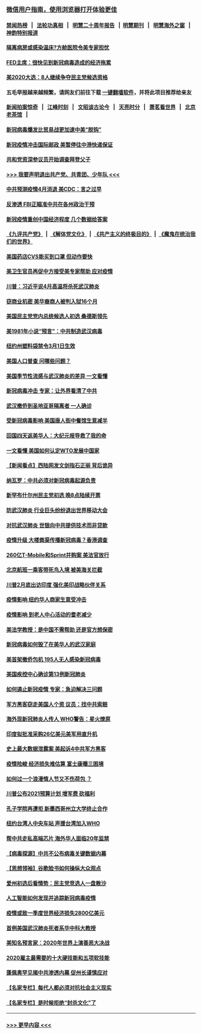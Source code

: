 ### [微信用户指南，使用浏览器打开体验更佳](https://github.com/gfw-breaker/banned-news1/blob/master/indexes/wechat-guide.md?t=0)
#### [禁闻热榜](热点新闻.md?t=0)  &nbsp;&nbsp;|&nbsp;&nbsp; [法轮功真相](https://github.com/gfw-breaker/truth/blob/master/README.md?t=0) &nbsp;&nbsp;|&nbsp;&nbsp; [明慧二十周年报告](https://github.com/gfw-breaker/mh-reports/blob/master/README.md?t=0) &nbsp;&nbsp;|&nbsp;&nbsp;[明慧期刊](https://github.com/gfw-breaker/mh-qikan) &nbsp;&nbsp;|&nbsp;&nbsp; [明慧海外之窗](https://github.com/gfw-breaker/mh-news/blob/master/README.md?t=0) &nbsp;&nbsp;|&nbsp;&nbsp; [神韵特别报道](https://github.com/gfw-breaker/mh-news/blob/master/shenyun.md?t=0)
#### [隔离病房或感染温床?方舱医院令美专家担忧](../pages/nsc412/n11864575.md?t=02130811) 
#### [FED主席：很快见到新冠病毒造成的经济拖累](../pages/nsc412/n11864507.md?t=02130811) 
#### [美2020大选：8人继续争夺民主党候选资格](../pages/nsc412/n11864327.md?t=02130811) 
#### 五毛举报越来越频繁，请网友们前往下载 [一键翻墙软件](https://github.com/gfw-breaker/ssr-accounts)，并将此项目推荐给亲友
#### [新闻拍案惊奇](https://github.com/gfw-breaker/banned-news1/blob/master/pages/link4.md) &nbsp;&nbsp;|&nbsp;&nbsp; [江峰时刻](https://github.com/gfw-breaker/banned-news1/blob/master/pages/link4.md) &nbsp;&nbsp;|&nbsp;&nbsp; [文昭谈古论今](https://github.com/gfw-breaker/banned-news1/blob/master/pages/link4.md) &nbsp;&nbsp;|&nbsp;&nbsp; [天亮时分](https://github.com/gfw-breaker/banned-news1/blob/master/pages/link4.md) &nbsp;&nbsp;|&nbsp;&nbsp; [萧茗看世界](https://github.com/gfw-breaker/banned-news1/blob/master/pages/link4.md) &nbsp;&nbsp;|&nbsp;&nbsp; [北京老茶馆](https://github.com/gfw-breaker/banned-news1/blob/master/pages/link4.md) &nbsp;&nbsp;|&nbsp;&nbsp; 
#### [新冠病毒爆发比贸易战更加速中美“脱钩”](../pages/nsc412/n11864470.md?t=02130811) 
#### [新冠疫情冲击国际邮政 美暂停往中港快递保证](../pages/nsc412/n11864207.md?t=02130811) 
#### [共和党资深参议员开始调查拜登父子](../pages/nsc412/n11863984.md?t=02130811) 
#### [>>> 我要声明退出共产党、共青团、少年队 <<<](https://github.com/begood0513/goodnews/blob/master/quit/letter.md) 
#### [中共预测疫情4月消退 美CDC：言之过早](../pages/nsc412/n11864310.md?t=02130811) 
#### [反渗透 FBI正瞄准中共在各州政治干预](../pages/nsc412/n11864300.md?t=02130811) 
#### [新冠疫情重创中国经济程度 几个数据给答案](../pages/nsc412/n11864203.md?t=02130811) 
#### [《九评共产党》](https://github.com/begood0513/9ping.md/blob/master/README.md) &nbsp;|&nbsp; [《解体党文化》](../../../../jtdwh.md/blob/master/README.md)  &nbsp;|&nbsp; [《共产主义的终极目的》](../../../../gczydzjmd.md/blob/master/README.md) &nbsp;|&nbsp; [《魔鬼在统治我们的世界》](../../../../mgztzwmdsj.md/blob/master/README.md) 
#### [美国药店CVS能买到口罩 但动作要快](../pages/nsc412/n11862438.md?t=02130811) 
#### [美卫生官员再促中方接受美专家帮助 应对疫情](../pages/nsc412/n11864043.md?t=02130811) 
#### [川普：习近平说4月高温将杀死武汉肺炎](../pages/nsc412/n11860814.md?t=02130811) 
#### [窃商业机密 美华裔商人被判入狱16个月](../pages/nsc412/n11863911.md?t=02130811) 
#### [美国民主党党内总统候选人初选 桑德斯领先](../pages/nsc412/n11863475.md?t=02130811) 
#### [美1981年小说“预言”：中共制造武汉病毒](../pages/nsc412/n11863306.md?t=02130811) 
#### [纽约州塑料袋禁令3月1日生效](../pages/nsc412/n11862832.md?t=02130811) 
#### [美国人口普查  问哪些问题？](../pages/nsc412/n11862808.md?t=02130811) 
#### [美国季节性流感与武汉肺炎的差异 一文看懂](../pages/nsc412/n11862428.md?t=02130811) 
#### [新冠病毒冲击 专家：让外界看清了中共](../pages/nsc412/n11862280.md?t=02130811) 
#### [武汉撤侨到圣地亚哥隔离者 一人确诊](../pages/nsc412/n11862460.md?t=02130811) 
#### [受新冠病毒影响 美国唐人街中餐馆生意减半](../pages/nsc412/n11861940.md?t=02130811) 
#### [回国四天返美华人：大纪元报导救了我的命](../pages/nsc412/n11862181.md?t=02130811) 
#### [一文看懂 美国如何认定WTO发展中国家](../pages/nsc412/n11862051.md?t=02130811) 
#### [【新闻看点】西陆网发文剑指石正丽 背后诡异](../pages/nsc412/n11861792.md?t=02130811) 
#### [纳瓦罗：中共必须对新冠病毒起源负责](../pages/nsc412/n11861810.md?t=02130811) 
#### [新罕布什尔州民主党初选 晚8点陆续开票](../pages/nsc412/n11861872.md?t=02130811) 
#### [防武汉肺炎 行业巨头纷纷退出世界移动大会](../pages/nsc412/n11861795.md?t=02130811) 
#### [对抗武汉肺炎 世银向中共提供技术而非贷款](../pages/nsc412/n11861652.md?t=02130811) 
#### [疫情升级 大楼粪渠传播新冠病毒？香港调查](../pages/nsc412/n11861556.md?t=02130811) 
#### [260亿T-Mobile和Sprint并购案 美法官放行](../pages/nsc412/n11861511.md?t=02130811) 
#### [北京航班一乘客带死鸟入境 被美海关拦截](../pages/nsc412/n11861317.md?t=02130811) 
#### [川普2月底出访印度 强化美印战略伙伴关系](../pages/nsc412/n11860557.md?t=02130811) 
#### [疫情影响  纽约华人商家生意受冲击](../pages/nsc412/n11860284.md?t=02130811) 
#### [疫情影响  到老人中心活动的耆老减少](../pages/nsc412/n11860199.md?t=02130811) 
#### [美法学教授：是中国不需帮助 还是官方想保密](../pages/nsc412/n11859492.md?t=02130811) 
#### [新冠病毒如何毁了在美华人的武汉家庭](../pages/nsc412/n11859524.md?t=02130811) 
#### [美首架撤侨包机 195人无人感染新冠病毒](../pages/nsc412/n11859908.md?t=02130811) 
#### [美国疾控中心确诊第13例新冠肺炎](../pages/nsc412/n11859966.md?t=02130811) 
#### [如何遏止新冠疫情 专家：急迫解决三问题](../pages/nsc412/n11859685.md?t=02130811) 
#### [军方黑客窃走美国人个资 议员：找中共索赔](../pages/nsc412/n11859371.md?t=02130811) 
#### [海外现新冠肺炎人传人 WHO警告：星火燎原](../pages/nsc412/n11859252.md?t=02130811) 
#### [印度拟批准采购26亿美元美军用直升机](../pages/nsc412/n11859143.md?t=02130811) 
#### [史上最大数据泄露案 美起诉4中共军方黑客](../pages/nsc412/n11859115.md?t=02130811) 
#### [疫情险峻 经济损失难估算 富士康曝三困境](../pages/nsc412/n11859120.md?t=02130811) 
#### [如何过一个浪漫情人节又不伤荷包 ？](../pages/nsc412/n11858969.md?t=02130811) 
#### [川普公布2021预算计划 增军费 砍福利](../pages/nsc412/n11859012.md?t=02130811) 
#### [孔子学院再遭拒 新墨西哥州立大学终止合作](../pages/nsc412/n11858661.md?t=02130811) 
#### [纽约台湾人中央车站  声援台湾加入WHO](../pages/nsc412/n11857757.md?t=02130811) 
#### [帮中共走私高端芯片 海外华人面临20年监禁](../pages/nsc412/n11855016.md?t=02130811) 
#### [【病毒探源】中共不公布病毒关键数据内幕](../pages/nsc412/n11856584.md?t=02130811) 
#### [【思想领袖】谷歌脸书如何操纵大众观点](../pages/nsc412/n11680874.md?t=02130811) 
#### [爱州初选后看情势：民主党竞选人一盘散沙](../pages/nsc412/n11856557.md?t=02130811) 
#### [人工智能如何发现并追踪新冠病毒疫情](../pages/nsc412/n11856398.md?t=02130811) 
#### [疫情或致一季度世界经济损失2800亿美元](../pages/nsc412/n11855639.md?t=02130811) 
#### [首例美国武汉肺炎死者系华中科大教授](../pages/nsc412/n11855500.md?t=02130811) 
#### [美知名预言家：2020年世界上演善恶大决战](../pages/nsc412/n11855418.md?t=02130811) 
#### [2020雇主最需要的十大硬技能和五项软技能](../pages/nsc412/n11850953.md?t=02130811) 
#### [蓬佩奥罕见揭中共渗透内幕 促州长谨慎应对](../pages/nsc412/n11854685.md?t=02130811) 
#### [【名家专栏】每代人都必须对抗社会主义现实](../pages/nsc412/n11831412.md?t=02130811) 
#### [【名家专栏】是时候拒绝“封杀文化”了](../pages/nsc412/n11814093.md?t=02130811) 

----
#### [ >>> 更早内容 <<< ](../indexes/nsc412-earlier.md)
